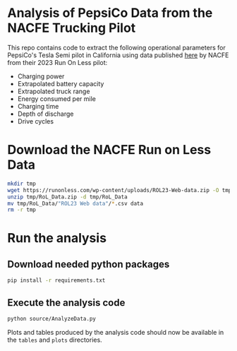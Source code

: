 # Analysis of PepsiCo Data from the NACFE Trucking Pilot

This repo contains code to extract the following operational parameters for PepsiCo's Tesla Semi pilot in California using data published [here](https://runonless.com/run-on-less-electric-depot-reports/) by NACFE from their 2023 Run On Less pilot:
* Charging power
* Extrapolated battery capacity
* Extrapolated truck range
* Energy consumed per mile
* Charging time
* Depth of discharge
* Drive cycles

# Download the NACFE Run on Less Data

```bash
mkdir tmp
wget https://runonless.com/wp-content/uploads/ROL23-Web-data.zip -O tmp/RoL_Data.zip
unzip tmp/RoL_Data.zip -d tmp/RoL_Data
mv tmp/RoL_Data/"ROL23 Web data"/*.csv data
rm -r tmp
```

# Run the analysis

## Download needed python packages
```bash
pip install -r requirements.txt 
```

## Execute the analysis code
```bash
python source/AnalyzeData.py
```

Plots and tables produced by the analysis code should now be available in the `tables` and `plots` directories.
